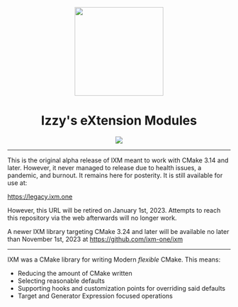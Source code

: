 <p align="center">
  <img width="200" height="200" src="https://ixm.one/assets/img/logo.png">
</p>
<h1 align="center">Izzy's eXtension Modules</h1>
<p align="center">
  <a href="LICENSE.md" target="_blank" rel="noopener noreferrer">
    <img src="https://img.shields.io/github/license/slurps-mad-rips/ixm.svg?style=for-the-badge">
  </a>
</p>
<hr>

This is the original alpha release of IXM meant to work with CMake 3.14 and later. However, it never managed to release due to health issues, a pandemic, and burnout. It remains here for posterity. It is still available for use at:

https://legacy.ixm.one

However, this URL will be retired on January 1st, 2023. Attempts to reach this repository via the web afterwards will no longer work.

A newer IXM library targeting CMake 3.24 and later will be available no later than November 1st, 2023 at https://github.com/ixm-one/ixm

<hr>

IXM was a CMake library for writing Modern *flexible* CMake. This means:

 * Reducing the amount of CMake written
 * Selecting reasonable defaults
 * Supporting hooks and customization points for overriding said defaults
 * Target and Generator Expression focused operations
